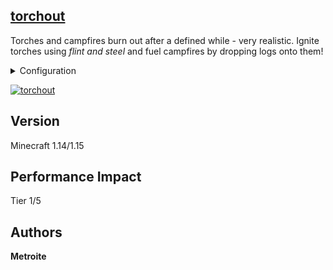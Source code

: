 ## [torchout](https://minhaskamal.github.io/DownGit/#/home?url=https://github.com/Metroite/datapacks/tree/master/torchout&rootDirectory=false)

Torches and campfires burn out after a defined while - very realistic. Ignite torches using *flint and steel* and fuel campfires by dropping logs onto them!

<details>
<summary>Configuration</summary>
<br>

Change *$burntime$* in *to.torch* to redefine the time until torches burn out in ticks (20 ticks = 1 second) (24000 (20 minutes) is default): `/scoreboard players set $burntime$ to.torch 24000`

Change *$uses$* in *to.damage* to set the durability of flint_and_steel when lighting up torches (64 is default): `/scoreboard players set $uses$ to.damage 64`

</details>

<a href="https://minhaskamal.github.io/DownGit/#/home?url=https://github.com/Metroite/datapacks/tree/master/torchout&rootDirectory=false" rel="Torches... a not-so everlasting light source">![torchout](torchout.png?raw=true "Torches... a not-so everlasting light source")</a>

## Version

Minecraft 1.14/1.15

## Performance Impact

Tier 1/5

## Authors

**Metroite**
